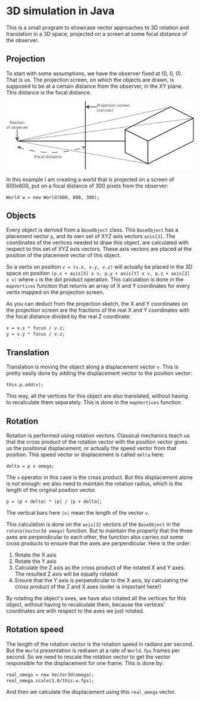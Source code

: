 3D simulation in Java
=====================

This is a small program to showcase vector approaches to 3D rotation and translation in a 3D space, projected on a screen at some focal distance of the observer.

Projection
----------

To start with some assumptions, we have the observer fixed at (0, 0, 0). That is us. The projection screen, on which the objects are drawn, is supposed to be at a certain distance from the observer, in the XY plane. This distance is the focal distance.

![Projection explanation](https://github.com/wthielen/3dsim/raw/master/img/projection.png)

In this example I am creating a world that is projected on a screen of 600x600, put on a focal distance of 300 pixels from the observer:

    World w = new World(600, 600, 300);

Objects
-------

Every object is derived from a `BaseObject` class. This `BaseObject` has a placement vector `p`, and its own set of XYZ axis vectors `axis[3]`. The coordinates of the vertices needed to draw this object, are calculated with respect to this set of XYZ axis vectors. These axis vectors are placed at the position of the placement vector of this object.

So a vertix on position `v = (v.x, v.y, v.z)` will actually be placed in the 3D space on position `(p.x + axis[X] x v, p.y + axis[Y] x v, p.z + axis[Z] x v)` where `x` is the dot product operation. This calculation is done in the `mapVertices` function that returns an array of X and Y coordinates for every vertix mapped on the projection screen.

As you can deduct from the projection sketch, the X and Y coordinates on the projection screen are the fractions of the real X and Y coordinates with the focal distance divided by the real Z coordinate:

    x = v.x * focus / v.z;
    y = v.y * focus / v.z;


Translation
-----------

Translation is moving the object along a displacement vector `v`. This is pretty easily done by adding the displacement vector to the position vector:

    this.p.add(v);

This way, all the vertices for this object are also translated, without having to recalculate them separately. This is done in the `mapVertices` function.

Rotation
--------

Rotation is performed using rotation vectors. Classical mechanics teach us that the cross product of the rotation vector with the position vector gives us the positional displacement, or actually the speed vector from that position. This speed vector or displacement is called `delta` here:

    delta = p x omega;

The `x` operator in this case is the cross product. But this displacement alone is not enough: we also need to maintain the rotation radius, which is the length of the original position vector.

    p = (p + delta) * |p| / |p + delta|;

The vertical bars here `|v|` mean the length of the vector `v`.

This calculation is done on the `axis[3]` vectors of the `BaseObject` in the `rotate(Vector3d omega)` function. But to maintain the property that the three axes are perpendicular to each other, the function also carries out some cross products to ensure that the axes are perpendicular. Here is the order:

1. Rotate the X axis
2. Rotate the Y axis
3. Calculate the Z axis as the cross product of the rotated X and Y axes. The resulted Z axis will be equally rotated
4. Ensure that the Y axis is perpendicular to the X axis, by calculating the cross product of the Z and X axes (order is important here!)

By rotating the object's axes, we have also rotated all the vertices for this object, without having to recalculate them, because the vertices' coordinates are with respect to the axes we just rotated.

Rotation speed
--------------

The length of the rotation vector is the rotation speed in radians per second. But the `World` presentation is redrawn at a rate of `World.fps` frames per second. So we need to rescale the rotation vector to get the vector responsible for the displacement for one frame. This is done by:

    real_omega = new Vector3d(omega);
    real_omega.scale(1.0/this.w.fps);

And then we calculate the displacement using this `real_omega` vector.
